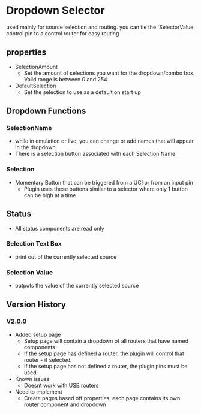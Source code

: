 # Dropdown Selector
used mainly for source selection and routing. you can tie the 'SelectorValue' control pin to a control router for easy routing
## properties
  - SelectionAmount
    - Set the amount of selections you want for the dropdown/combo box. Valid range is between 0 and 254
  - DefaultSelection
    - Set the selection to use as a default on start up
## Dropdown Functions
### SelectionName
- while in emulation or live, you can change or add names that will appear in the dropdown. 
- There is a selection button associated with each Selection Name
### Selection  
- Momentary Button that can be triggered from a UCI or from an input pin
  - Plugin uses these buttons similar to a selector where only 1 button can be high at a time
## Status
 - All status components are read only
### Selection Text Box
  - print out of the currently selected source
### Selection Value
  - outputs the value of the currently selected source
## Version History
### V2.0.0
  - Added setup page
    - Setup page will contain a dropdown of all routers that have named components
    - If the setup page has defined a router, the plugin will control that router - if selected.
    - If the setup page has not defined a router, the plugin pins must be used. 
  - Known issues
    - Doesnt work with USB routers
  - Need to implement
    - Create pages based off properties. each page contains its own router component and dropdown
  
  
   